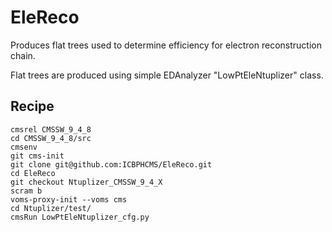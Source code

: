 # EleReco

Produces flat trees used to determine efficiency for electron reconstruction chain.

Flat trees are produced using simple EDAnalyzer "LowPtEleNtuplizer" class.

## Recipe

```
cmsrel CMSSW_9_4_8
cd CMSSW_9_4_8/src
cmsenv
git cms-init
git clone git@github.com:ICBPHCMS/EleReco.git
cd EleReco
git checkout Ntuplizer_CMSSW_9_4_X
scram b
voms-proxy-init --voms cms
cd Ntuplizer/test/
cmsRun LowPtEleNtuplizer_cfg.py
```
